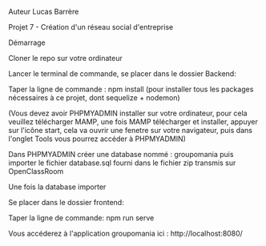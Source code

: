 Auteur Lucas Barrère

Projet 7 - Création d'un réseau social d'entreprise


Démarrage


Cloner le repo sur votre ordinateur

Lancer le terminal de commande, se placer dans le dossier Backend:

Taper la ligne de commande : npm install (pour installer tous les packages nécessaires à ce projet, dont sequelize + nodemon)

(Vous devez avoir PHPMYADMIN installer sur votre ordinateur, pour cela veuillez télécharger MAMP, une fois MAMP télécharger et installer, appuyer sur l'icône start, cela va ouvrir une fenetre sur votre navigateur, puis dans l'onglet Tools vous pourrez accéder à PHPMYADMIN)

Dans PHPMYADMIN créer une database nommé : groupomania puis importer le fichier database.sql fourni dans le fichier zip transmis sur OpenClassRoom 

Une fois la database importer

Se placer dans le dossier frontend:

Taper la ligne de commande: npm run serve

Vous accéderez à l'application groupomania ici : http://localhost:8080/

